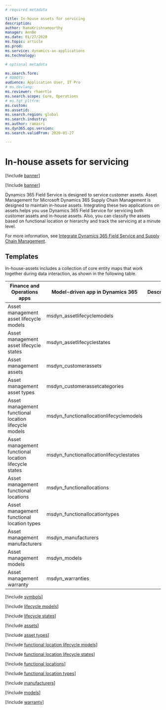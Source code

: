 ```yaml
---
# required metadata

title: In-house assets for servicing
description: 
author: RamaKrishnamoorthy
manager: AnnBe
ms.date: 01/27/2020
ms.topic: article
ms.prod: 
ms.service: dynamics-ax-applications
ms.technology: 

# optional metadata

ms.search.form: 
# ROBOTS: 
audience: Application User, IT Pro
# ms.devlang: 
ms.reviewer: rhaertle
ms.search.scope: Core, Operations
# ms.tgt_pltfrm: 
ms.custom: 
ms.assetid: 
ms.search.region: global
ms.search.industry: 
ms.author: ramasri
ms.dyn365.ops.version: 
ms.search.validFrom: 2020-01-27

---
```


# In-house assets for servicing

[!include [banner](../../includes/banner.md)]

[!include [banner](../../includes/preview-banner.md)]

Dynamics 365 Field Service is designed to service customer assets.  Asset Management for Microsoft Dynamics 365 Supply Chain Management is designed to maintain in-house assets. Integrating these two applications on assets helps you use Dynamics 365 Field Service for servicing both customer assets and in-house assets. Also, you can classify the assets based on functional location or hierarchy and track the servicing at a minute level.

For more information, see [Integrate Dynamics 365 Field Service and Supply Chain Management](https://docs.microsoft.com/dynamics365/field-service/supply-chain-field-service-integration).

## Templates

In-house-assets includes a collection of core entity maps that work together during data interaction, as shown in the following table.

Finance and Operations apps | Model-driven app in Dynamics 365 | Description
-----------------------|--------------------------------|---
Asset management asset lifecycle models | msdyn_assetlifecyclemodels |
Asset management asset lifecycle states | msdyn_assetlifecyclestates |
Asset management assets | msdyn_customerassets |
Asset management asset types | msdyn_customerassetcategories |
Asset management functional location lifecycle models | msdyn_functionallocationlifecyclemodels |
Asset management functional location lifecycle states | msdyn_functionallocationlifecyclestates |
Asset management functional locations | msdyn_functionallocations |
Asset management functional location types | msdyn_functionallocationtypes |
Asset management manufacturers | msdyn_manufacturers |
Asset management models | msdyn_models |
Asset management warranty | msdyn_warranties |

[!include [symbols](../../includes/dual-write-symbols.md)]

[!include [lifecycle models](includes/AssetManagementAssetLifecycleModels-msdyn-assetlifecyclemodels.md)]

[!include [lifecycle states](includes/AssetManagementAssetLifecycleStates-msdyn-assetlifecyclestates.md)]

[!include [assets](includes/AssetManagementAssets-msdyn-customerassets.md)]

[!include [asset types](includes/AssetManagementAssetTypes-msdyn-customerassetcategories.md)]

[!include [functional location lifecycle models](includes/AssetManagementFunctionalLocationLifecycleModels-msdyn-functionallocationlifecyclemodels.md)]

[!include [functional location lifecycle states](includes/AssetManagementFunctionalLocationLifecycleStates-msdyn-functionallocationlifecyclestates.md)]

[!include [functional locations](includes/AssetManagementFunctionalLocations-msdyn-functionallocations.md)]

[!include [functional location types](includes/AssetManagementFunctionalLocationTypes-msdyn-functionallocationtypes.md)]

[!include [manufacturers](includes/AssetManagementManufacturers-msdyn-manufacturers.md)]

[!include [models](includes/AssetManagementModels-msdyn-models.md)]

[!include [warranty](includes/AssetManagementWarranty-msdyn-warranties.md)]



